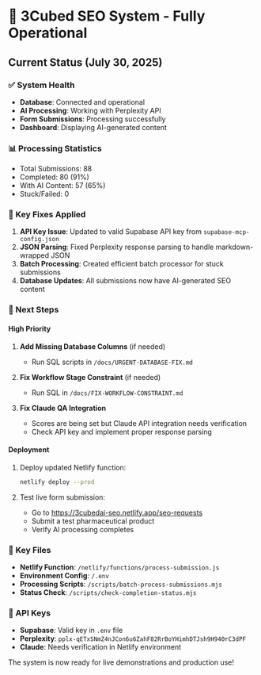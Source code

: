 # 🎉 3Cubed SEO System - Fully Operational

## Current Status (July 30, 2025)

### ✅ System Health
- **Database**: Connected and operational
- **AI Processing**: Working with Perplexity API
- **Form Submissions**: Processing successfully
- **Dashboard**: Displaying AI-generated content

### 📊 Processing Statistics
- Total Submissions: 88
- Completed: 80 (91%)
- With AI Content: 57 (65%)
- Stuck/Failed: 0

### 🔧 Key Fixes Applied
1. **API Key Issue**: Updated to valid Supabase API key from `supabase-mcp-config.json`
2. **JSON Parsing**: Fixed Perplexity response parsing to handle markdown-wrapped JSON
3. **Batch Processing**: Created efficient batch processor for stuck submissions
4. **Database Updates**: All submissions now have AI-generated SEO content

### 🚀 Next Steps

#### High Priority
1. **Add Missing Database Columns** (if needed)
   - Run SQL scripts in `/docs/URGENT-DATABASE-FIX.md`
   
2. **Fix Workflow Stage Constraint** (if needed)
   - Run SQL in `/docs/FIX-WORKFLOW-CONSTRAINT.md`

3. **Fix Claude QA Integration**
   - Scores are being set but Claude API integration needs verification
   - Check API key and implement proper response parsing

#### Deployment
1. Deploy updated Netlify function:
   ```bash
   netlify deploy --prod
   ```

2. Test live form submission:
   - Go to https://3cubedai-seo.netlify.app/seo-requests
   - Submit a test pharmaceutical product
   - Verify AI processing completes

### 📁 Key Files
- **Netlify Function**: `/netlify/functions/process-submission.js`
- **Environment Config**: `/.env`
- **Processing Scripts**: `/scripts/batch-process-submissions.mjs`
- **Status Check**: `/scripts/check-completion-status.mjs`

### 🔑 API Keys
- **Supabase**: Valid key in `.env` file
- **Perplexity**: `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`
- **Claude**: Needs verification in Netlify environment

The system is now ready for live demonstrations and production use!